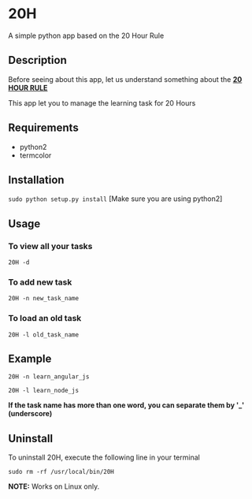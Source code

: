 # 20H
A simple python app based on the 20 Hour Rule

## Description
Before seeing about this app, let us understand something about the <a href="https://first20hours.com/">**20 HOUR RULE**</a>

This app let you to manage the learning task for 20 Hours

## Requirements ##
* python2
* termcolor

## Installation ##
``sudo python setup.py install``
[Make sure you are using python2]

## Usage ##
### To view all your tasks ###
``20H -d``

### To add new task ###
``20H -n new_task_name``

### To load an old task ###
``20H -l old_task_name``

## Example ##
``20H -n learn_angular_js``

``20H -l learn_node_js``

**If the task name has more than one word, you can separate them by '_' (underscore)**

## Uninstall ##
To uninstall 20H, execute the following line in your terminal

``sudo rm -rf /usr/local/bin/20H``


**NOTE:** Works on Linux only.
